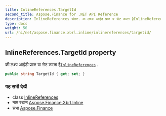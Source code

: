 ```yaml
---
title: InlineReferences.TargetId
second_title: Aspose.Finance for .NET API Reference
description: InlineReferences संपत्त. क लक्ष्य आईड प्रप्त य सेट करत हैInlineReferences .
type: docs
weight: 50
url: /hi/net/aspose.finance.xbrl.inline/inlinereferences/targetid/
---
```

## InlineReferences.TargetId property

की लक्ष्य आईडी प्राप्त या सेट करता है[`InlineReferences`](../) .

```csharp
public string TargetId { get; set; }
```

### यह सभी देखें

* class [InlineReferences](../)
* नाम स्थान [Aspose.Finance.Xbrl.Inline](../../inlinereferences/)
* सभा [Aspose.Finance](../../../)


